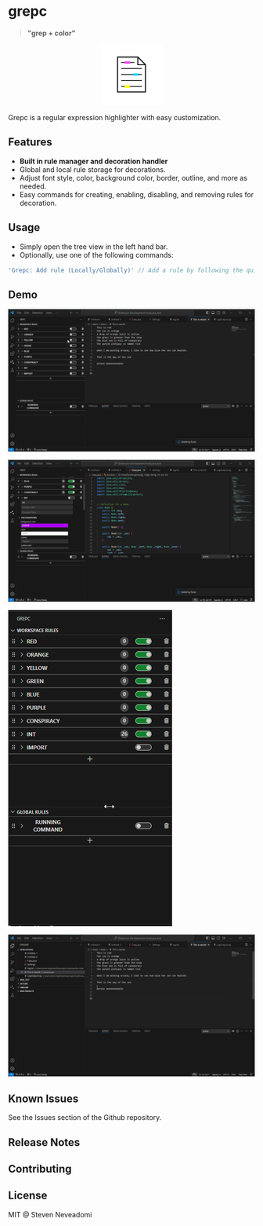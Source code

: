 # grepc

> **"grep + color"**

<p align="center">
    <img src="media/grepc-circle.png" alt-text="Grepc Icon">
</p>

Grepc is a regular expression highlighter with easy customization.

## Features

- **Built in rule manager and decoration handler**
- Global and local rule storage for decorations.
- Adjust font style, color, background color, border, outline, and more as needed.
- Easy commands for creating, enabling, disabling, and removing rules for decoration.

## Usage

- Simply open the tree view in the left hand bar.
- Optionally, use one of the following commands:

```js
'Grepc: Add rule (Locally/Globally)' // Add a rule by following the quick pick menus.
```

## Demo
![Example 4](media/Code_PSyTYpsF5e.gif)

![Example 2](media/Code_IlBi9doiz1.gif)

![Example 3](media/Code_PMvUMJj9x3.gif)

![Example 1](media/Code_hRfd4iIgh6.gif)

## Known Issues

See the Issues section of the Github repository.

## Release Notes

## Contributing

## License

MIT @ Steven Neveadomi
